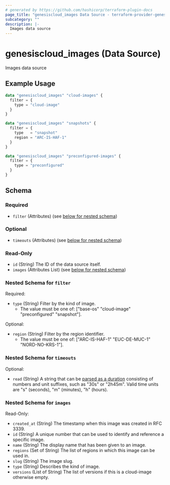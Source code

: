 ```yaml
---
# generated by https://github.com/hashicorp/terraform-plugin-docs
page_title: "genesiscloud_images Data Source - terraform-provider-genesiscloud"
subcategory: ""
description: |-
  Images data source
---
```


# genesiscloud_images (Data Source)

Images data source

## Example Usage

```terraform
data "genesiscloud_images" "cloud-images" {
  filter = {
    type = "cloud-image"
  }
}

data "genesiscloud_images" "snapshots" {
  filter = {
    type   = "snapshot"
    region = "ARC-IS-HAF-1"
  }
}

data "genesiscloud_images" "preconfigured-images" {
  filter = {
    type = "preconfigured"
  }
}
```

<!-- schema generated by tfplugindocs -->
## Schema

### Required

- `filter` (Attributes) (see [below for nested schema](#nestedatt--filter))

### Optional

- `timeouts` (Attributes) (see [below for nested schema](#nestedatt--timeouts))

### Read-Only

- `id` (String) The ID of the data source itself.
- `images` (Attributes List) (see [below for nested schema](#nestedatt--images))

<a id="nestedatt--filter"></a>
### Nested Schema for `filter`

Required:

- `type` (String) Filter by the kind of image.
  - The value must be one of: ["base-os" "cloud-image" "preconfigured" "snapshot"].

Optional:

- `region` (String) Filter by the region identifier.
  - The value must be one of: ["ARC-IS-HAF-1" "EUC-DE-MUC-1" "NORD-NO-KRS-1"].


<a id="nestedatt--timeouts"></a>
### Nested Schema for `timeouts`

Optional:

- `read` (String) A string that can be [parsed as a duration](https://pkg.go.dev/time#ParseDuration) consisting of numbers and unit suffixes, such as "30s" or "2h45m". Valid time units are "s" (seconds), "m" (minutes), "h" (hours).


<a id="nestedatt--images"></a>
### Nested Schema for `images`

Read-Only:

- `created_at` (String) The timestamp when this image was created in RFC 3339.
- `id` (String) A unique number that can be used to identify and reference a specific image.
- `name` (String) The display name that has been given to an image.
- `regions` (Set of String) The list of regions in which this image can be used in.
- `slug` (String) The image slug.
- `type` (String) Describes the kind of image.
- `versions` (List of String) The list of versions if this is a cloud-image otherwise empty.
